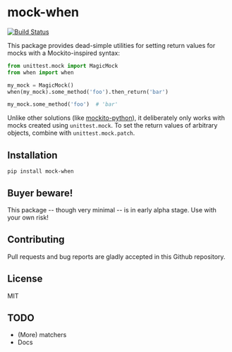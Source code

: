 mock-when
=========

[![Build Status](https://travis-ci.org/koirikivi/mock-when.svg?branch=master)](https://travis-ci.org/koirikivi/mock-when)

This package provides dead-simple utilities for setting return values for mocks
with a Mockito-inspired syntax:

```python
from unittest.mock import MagicMock
from when import when

my_mock = MagicMock()
when(my_mock).some_method('foo').then_return('bar')

my_mock.some_method('foo')  # 'bar'
```

Unlike other solutions (like [mockito-python](https://github.com/kaste/mockito-python)),
it deliberately only works with mocks created using `unittest.mock`. To set the return
values of arbitrary objects, combine with `unittest.mock.patch`.

Installation
------------

`pip install mock-when`

Buyer beware!
-------------

This package -- though very minimal -- is in early alpha stage. Use with your own
risk!

Contributing
------------

Pull requests and bug reports are gladly accepted in this Github repository.


License
-------

MIT

TODO
----
- (More) matchers
- Docs
